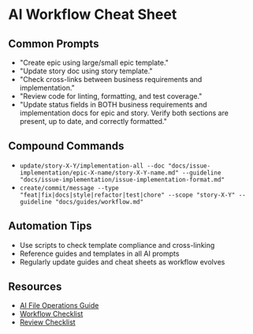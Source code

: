 # AI Workflow Cheat Sheet

## Common Prompts

- "Create epic using large/small epic template."
- "Update story doc using story template."
- "Check cross-links between business requirements and implementation."
- "Review code for linting, formatting, and test coverage."
- "Update status fields in BOTH business requirements and implementation docs for epic and story. Verify both sections are present, up to date, and correctly formatted."

## Compound Commands

- `update/story-X-Y/implementation-all --doc "docs/issue-implementation/epic-X-name/story-X-Y-name.md" --guideline "docs/issue-implementation/issue-implementation-format.md"`
- `create/commit/message --type "feat|fix|docs|style|refactor|test|chore" --scope "story-X-Y" --guideline "docs/guides/workflow.md"`

## Automation Tips

- Use scripts to check template compliance and cross-linking
- Reference guides and templates in all AI prompts
- Regularly update guides and cheat sheets as workflow evolves

## Resources

- [AI File Operations Guide](./ai-file-operations.md)
- [Workflow Checklist](./workflow.md)
- [Review Checklist](./review-checklist.md)
